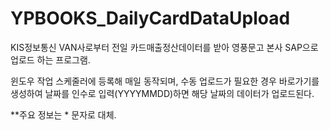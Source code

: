 # YPBOOKS_DailyCardDataUpload
KIS정보통신 VAN사로부터 전일 카드매출정산데이터를 받아 영풍문고 본사 SAP으로 업로드 하는 프로그램.


윈도우 작업 스케줄러에 등록해 매일 동작되며, 수동 업로드가 필요한 경우 바로가기를 생성하여 날짜를 인수로 입력(YYYYMMDD)하면 해당 날짜의 데이터가 업로드된다.


**주요 정보는 * 문자로 대체.
